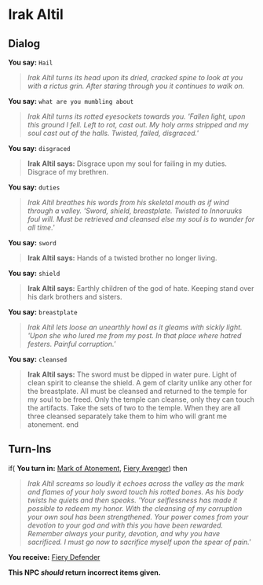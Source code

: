 # Irak Altil




## Dialog

**You say:** `Hail`



>*Irak Altil turns its head upon its dried, cracked spine to look at you with a rictus grin. After staring through you it continues to walk on.*

**You say:** `what are you mumbling about`



>*Irak Altil turns its rotted eyesockets towards you. 'Fallen light, upon this ground I fell. Left to rot, cast out. My holy arms stripped and my soul cast out of the halls. Twisted, failed, disgraced.'*

**You say:** `disgraced`



>**Irak Altil says:** Disgrace upon my soul for failing in my duties. Disgrace of my brethren.

**You say:** `duties`



>*Irak Altil breathes his words from his skeletal mouth as if wind through a valley. 'Sword, shield, breastplate. Twisted to Innoruuks foul will. Must be retrieved and cleansed else my soul is to wander for all time.'*

**You say:** `sword`



>**Irak Altil says:** Hands of a twisted brother no longer living.

**You say:** `shield`



>**Irak Altil says:** Earthly children of the god of hate. Keeping stand over his dark brothers and sisters.

**You say:** `breastplate`



>*Irak Altil lets loose an unearthly howl as it gleams with sickly light. 'Upon she who lured me from my post. In that place where hatred festers. Painful corruption.'*

**You say:** `cleansed`



>**Irak Altil says:** The sword must be dipped in water pure. Light of clean spirit to cleanse the shield. A gem of clarity unlike any other for the breastplate. All must be cleansed and returned to the temple for my soul to be freed. Only the temple can cleanse, only they can touch the artifacts. Take the sets of two to the temple. When they are all three cleansed separately take them to him who will grant me atonement.
end

## Turn-Ins





if( **You turn in:** [Mark of Atonement](/item/29010), [Fiery Avenger](/item/11050)) then


>*Irak Altil screams so loudly it echoes across the valley as the mark and flames of your holy sword touch his rotted bones. As his body twists he quiets and then speaks. 'Your selflessness has made it possible to redeem my honor. With the cleansing of my corruption your own soul has been strengthened. Your power comes from your devotion to your god and with this you have been rewarded. Remember always your purity, devotion, and why you have sacrificed. I must go now to sacrifice myself upon the spear of pain.'*


 **You receive:**  [Fiery Defender](/item/10099) 

**This NPC *should* return incorrect items given.**






